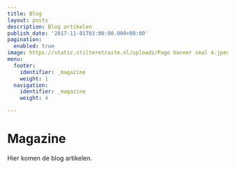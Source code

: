 ```yaml
---
title: Blog
layout: posts
description: Blog artikelen
publish_date: '2017-11-01T03:00:00.000+00:00'
pagination:
  enabled: true
image: https://static.stilteretraite.nl/uploads/Page banner smal 4.jpeg
menu:
  footer:
    identifier: _magazine
    weight: 1
  navigation:
    identifier: _magazine
    weight: 4

---
```

# Magazine
Hier komen de blog artikelen.